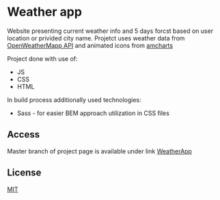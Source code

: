 # Weather app

Website presenting current weather info and 5 days forcst based on user location or privided city name.
Projetct uses weather data from [OpenWeatherMapp API](https://openweathermap.org/api) and animated icons from [amcharts](https://www.amcharts.com/free-animated-svg-weather-icons/)

Project done with use of:
* JS
* CSS
* HTML

In build process additionally used technologies:
* Sass - for easier BEM approach utilization in CSS files

## Access

Master branch of project page is available under link [WeatherApp](https://wagon15.github.io/weatherApp/)

## License
[MIT](https://choosealicense.com/licenses/mit/)

